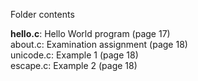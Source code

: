 Folder contents<p>
<b>hello.c</b>: Hello World program (page 17)<br>
about.c: Examination assignment (page 18)<br>
unicode.c: Example 1 (page 18)<br>
escape.c: Example 2 (page 18)<br>
